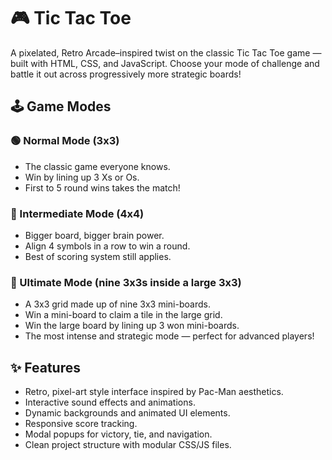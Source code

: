 # 🎮 Tic Tac Toe

A pixelated, Retro Arcade–inspired twist on the classic Tic Tac Toe game — built with HTML, CSS, and JavaScript. Choose your mode of challenge and battle it out across progressively more strategic boards!

## 🕹 Game Modes

### 🟢 Normal Mode (3x3)
- The classic game everyone knows.
- Win by lining up 3 Xs or Os.
- First to 5 round wins takes the match!

### 🔵 Intermediate Mode (4x4)
- Bigger board, bigger brain power.
- Align 4 symbols in a row to win a round.
- Best of scoring system still applies.

### 🔴 Ultimate Mode (nine 3x3s inside a large 3x3)
- A 3x3 grid made up of nine 3x3 mini-boards.
- Win a mini-board to claim a tile in the large grid.
- Win the large board by lining up 3 won mini-boards.
- The most intense and strategic mode — perfect for advanced players!

## ✨ Features
- Retro, pixel-art style interface inspired by Pac-Man aesthetics.
- Interactive sound effects and animations.
- Dynamic backgrounds and animated UI elements.
- Responsive score tracking.
- Modal popups for victory, tie, and navigation.
- Clean project structure with modular CSS/JS files.